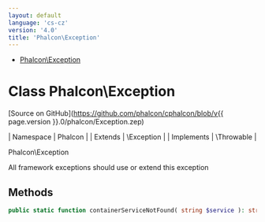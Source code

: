 ```yaml
---
layout: default
language: 'cs-cz'
version: '4.0'
title: 'Phalcon\Exception'
---
```


* [Phalcon\Exception](#exception)

<h1 id="exception">Class Phalcon\Exception</h1>

[Source on GitHub](https://github.com/phalcon/cphalcon/blob/v{{ page.version }}.0/phalcon/Exception.zep)

| Namespace  | Phalcon | | Extends    | \Exception | | Implements | \Throwable |

Phalcon\Exception

All framework exceptions should use or extend this exception


## Methods

```php
public static function containerServiceNotFound( string $service ): string;
```



